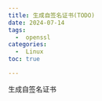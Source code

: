 ```yaml
---
title: 生成自签名证书(TODO)
date: 2024-07-14
tags:
  -  openssl
categories:
  -  Linux
toc: true

---
```


生成自签名证书

<!-- more -->

